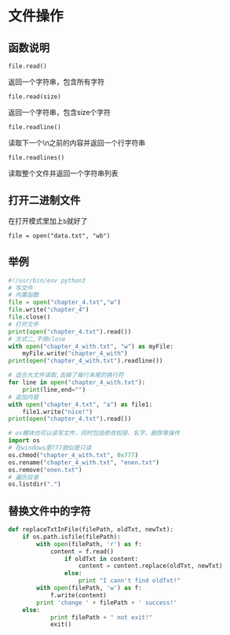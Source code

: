 # 文件操作

## 函数说明

    file.read()

返回一个字符串，包含所有字符

    file.read(size)

返回一个字符串，包含size个字符

    file.readline()

读取下一个\n之前的内容并返回一个行字符串

    file.readlines()

读取整个文件并返回一个字符串列表

## 打开二进制文件

在打开模式里加上`b`就好了

    file = open("data.txt", "wb")

## 举例

```python
#!/usr/bin/env python3
# 写文件
# 内置函数
file = open("chapter_4.txt","w")
file.write("chapter_4")
file.close()
# 打开文件
print(open("chapter_4.txt").read())
# 方式二,不用close
with open("chapter_4_with.txt", "w") as myFile:
    myFile.write("chapter_4_with")
print(open("chapter_4_with.txt").readline())

# 适合大文件读取,去掉了每行末尾的换行符
for line in open("chapter_4_with.txt"):
    print(line,end="")
# 追加内容
with open("chapter_4.txt", "a") as file1:
    file1.write("nice!")
print(open("chapter_4.txt").read())

# os模块也可以读写文件，同时包括修改权限、名字、删除等操作
import os
# 在windows里777貌似是只读
os.chmod("chapter_4_with.txt", 0x777)
os.rename("chapter_4_with.txt", "enen.txt")
os.remove("enen.txt")
# 遍历目录
os.listdir(".")
```

## 替换文件中的字符

```python
def replaceTxtInFile(filePath, oldTxt, newTxt):
	if os.path.isfile(filePath):
		with open(filePath, 'r') as f:
			content = f.read()
                if oldTxt in content:
			        content = content.replace(oldTxt, newTxt)
                else:
                    print "I cann't find oldTxt!"
		with open(filePath, 'w') as f:
			f.write(content)
		print 'change ' + filePath + ' success!'
	else:
            print filePath + " not exit!"
            exit()
```

